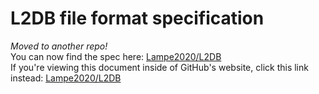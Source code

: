 # L2DB file format specification
*Moved to another repo!*   
You can now find the spec here: [Lampe2020/L2DB](https:github.com/Lampe2020/L2DB/blob/main/SPEC.md)   
If you're viewing this document inside of GitHub's website, click this link instead: [Lampe2020/L2DB](../../../../Lampe2020/L2DB/blob/main/SPEC.md)   